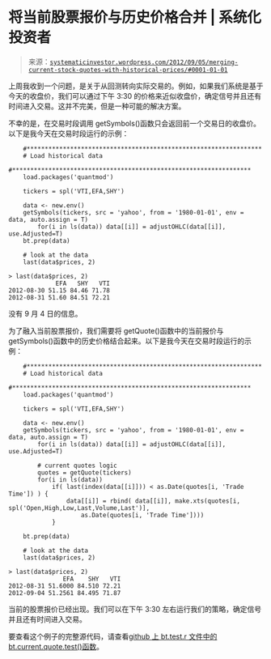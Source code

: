 <!--yml

类别：未分类

日期：2024-05-18 14:38:04

-->

# 将当前股票报价与历史价格合并 | 系统化投资者

> 来源：[`systematicinvestor.wordpress.com/2012/09/05/merging-current-stock-quotes-with-historical-prices/#0001-01-01`](https://systematicinvestor.wordpress.com/2012/09/05/merging-current-stock-quotes-with-historical-prices/#0001-01-01)

上周我收到一个问题，是关于从回测转向实际交易的。例如，如果我们系统是基于今天的收盘价，我们可以通过下午 3:30 的价格来近似收盘价，确定信号并且还有时间进入交易。这并不完美，但是一种可能的解决方案。

不幸的是，在交易时段调用 getSymbols()函数只会返回前一个交易日的收盘价。以下是我今天在交易时段运行的示例：

```
	#*****************************************************************
	# Load historical data
	#****************************************************************** 
	load.packages('quantmod')

	tickers = spl('VTI,EFA,SHY')	

	data <- new.env()
	getSymbols(tickers, src = 'yahoo', from = '1980-01-01', env = data, auto.assign = T)
		for(i in ls(data)) data[[i]] = adjustOHLC(data[[i]], use.Adjusted=T)							
	bt.prep(data)

	# look at the data
	last(data$prices, 2)

```

```
> last(data$prices, 2)
             EFA   SHY   VTI
2012-08-30 51.15 84.46 71.78
2012-08-31 51.60 84.51 72.21

```

没有 9 月 4 日的信息。

为了融入当前股票报价，我们需要将 getQuote()函数中的当前报价与 getSymbols()函数中的历史价格结合起来。以下是我今天在交易时段运行的示例：

```
	#*****************************************************************
	# Load historical data
	#****************************************************************** 
	load.packages('quantmod')

	tickers = spl('VTI,EFA,SHY')	

	data <- new.env()
	getSymbols(tickers, src = 'yahoo', from = '1980-01-01', env = data, auto.assign = T)
		for(i in ls(data)) data[[i]] = adjustOHLC(data[[i]], use.Adjusted=T)							

		# current quotes logic
		quotes = getQuote(tickers)
		for(i in ls(data))
			if( last(index(data[[i]])) < as.Date(quotes[i, 'Trade Time']) ) {
				data[[i]] = rbind( data[[i]], make.xts(quotes[i, spl('Open,High,Low,Last,Volume,Last')],
					as.Date(quotes[i, 'Trade Time'])))
			}

	bt.prep(data)

	# look at the data
	last(data$prices, 2)

```

```
> last(data$prices, 2)
               EFA    SHY   VTI
2012-08-31 51.6000 84.510 72.21
2012-09-04 51.2561 84.495 71.87

```

当前的股票报价已经出现。我们可以在下午 3:30 左右运行我们的策略，确定信号并且还有时间进入交易。

要查看这个例子的完整源代码，请查看[github 上 bt.test.r 文件中的 bt.current.quote.test()函数](https://github.com/systematicinvestor/SIT/blob/master/R/bt.test.r)。
